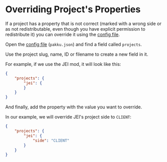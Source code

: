 # Overriding Project&#39;s Properties

If a project has a property that is not correct
(marked with a wrong side or as not redistributable,
even though you have explicit permission to redistribute it)
you can override it using the [config file](Config-File.md).

<procedure title="Changing project side to `CLIENT`">
<step>

Open the [config file](Config-File.md) (`pakku.json`)
and find a field called `projects`.

</step>
<step>

Use the project slug, name, ID or filename to create
a new field in it.

For example, if we use the JEI mod,
it will look like this:
```JSON
{
    "projects": {
        "jei": {
        }
    }
}
```

</step>
<step>

And finally, add the property with the value you want to override.

In our example, we will override JEI's project side to `CLIENT`:
```JSON
{
    "projects": {
        "jei": {
            "side": "CLIENT"
        }
    }
}
```

</step>
</procedure>